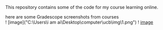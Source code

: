 This repository contains some of the code for my course learning online.

here are some Gradescope screenshots from courses                
! [image]("C:\Users\i am ai\Desktop\computer\ucb\img\1.png")
! [image](https://github.com/user-attachments/assets/826420c4-dde4-43af-a247-383252e30b5b)
